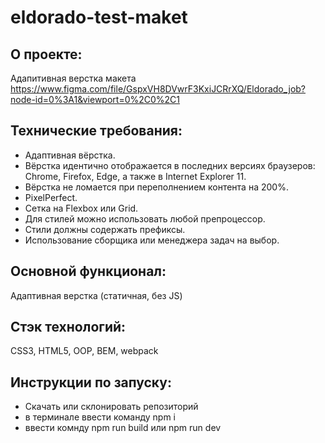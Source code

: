 # **eldorado-test-maket**

## О проекте:
Адапитивная верстка макета
https://www.figma.com/file/GspxVH8DVwrF3KxiJCRrXQ/Eldorado_job?node-id=0%3A1&viewport=0%2C0%2C1

## Технические требования:
  - Адаптивная вёрстка.
  - Вёрстка идентично отображается в последних версиях браузеров:
    Chrome, Firefox, Edge, а также в Internet Explorer 11.
  - Вёрстка не ломается при переполнением контента на 200%.
  - PixelPerfect.
  - Сетка на Flexbox или Grid.
  - Для стилей можно использовать любой препроцессор.
  - Стили должны содержать префиксы.
  - Использование сборщика или менеджера задач на выбор.

## Основной функционал:
Адаптивная верстка (статичная, без JS)

## Стэк технологий:
CSS3, HTML5, OOP, BEM, webpack

## Инструкции по запуску:
- Скачать или склонировать репозиторий
- в терминале ввести команду npm i
- ввести комнду npm run build или npm run dev
